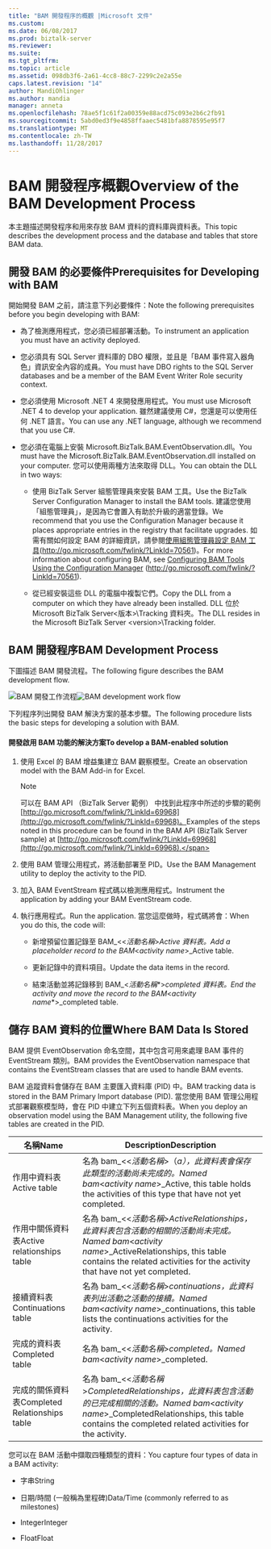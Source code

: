 ```yaml
---
title: "BAM 開發程序的概觀 |Microsoft 文件"
ms.custom: 
ms.date: 06/08/2017
ms.prod: biztalk-server
ms.reviewer: 
ms.suite: 
ms.tgt_pltfrm: 
ms.topic: article
ms.assetid: 098db3f6-2a61-4cc8-88c7-2299c2e2a55e
caps.latest.revision: "14"
author: MandiOhlinger
ms.author: mandia
manager: anneta
ms.openlocfilehash: 78ae5f1c61f2a00359e88acd75c093e2b6c2fb91
ms.sourcegitcommit: 5abd0ed3f9e4858ffaaec5481bfa8878595e95f7
ms.translationtype: MT
ms.contentlocale: zh-TW
ms.lasthandoff: 11/28/2017
---
```

# <a name="overview-of-the-bam-development-process"></a><span data-ttu-id="77b4c-102">BAM 開發程序概觀</span><span class="sxs-lookup"><span data-stu-id="77b4c-102">Overview of the BAM Development Process</span></span>
<span data-ttu-id="77b4c-103">本主題描述開發程序和用來存放 BAM 資料的資料庫與資料表。</span><span class="sxs-lookup"><span data-stu-id="77b4c-103">This topic describes the development process and the database and tables that store BAM data.</span></span>  
  
## <a name="prerequisites-for-developing-with-bam"></a><span data-ttu-id="77b4c-104">開發 BAM 的必要條件</span><span class="sxs-lookup"><span data-stu-id="77b4c-104">Prerequisites for Developing with BAM</span></span>  
 <span data-ttu-id="77b4c-105">開始開發 BAM 之前，請注意下列必要條件：</span><span class="sxs-lookup"><span data-stu-id="77b4c-105">Note the following prerequisites before you begin developing with BAM:</span></span>  
  
-   <span data-ttu-id="77b4c-106">為了檢測應用程式，您必須已經部署活動。</span><span class="sxs-lookup"><span data-stu-id="77b4c-106">To instrument an application you must have an activity deployed.</span></span>  
  
-   <span data-ttu-id="77b4c-107">您必須具有 SQL Server 資料庫的 DBO 權限，並且是「BAM 事件寫入器角色」資訊安全內容的成員。</span><span class="sxs-lookup"><span data-stu-id="77b4c-107">You must have DBO rights to the SQL Server databases and be a member of the BAM Event Writer Role security context.</span></span>  
  
-   <span data-ttu-id="77b4c-108">您必須使用 Microsoft .NET 4 來開發應用程式。</span><span class="sxs-lookup"><span data-stu-id="77b4c-108">You must use Microsoft .NET 4 to develop your application.</span></span> <span data-ttu-id="77b4c-109">雖然建議使用 C#，您還是可以使用任何 .NET 語言。</span><span class="sxs-lookup"><span data-stu-id="77b4c-109">You can use any .NET language, although we recommend that you use C#.</span></span>  
  
-   <span data-ttu-id="77b4c-110">您必須在電腦上安裝 Microsoft.BizTalk.BAM.EventObservation.dll。</span><span class="sxs-lookup"><span data-stu-id="77b4c-110">You must have the Microsoft.BizTalk.BAM.EventObservation.dll installed on your computer.</span></span> <span data-ttu-id="77b4c-111">您可以使用兩種方法來取得 DLL。</span><span class="sxs-lookup"><span data-stu-id="77b4c-111">You can obtain the DLL in two ways:</span></span>  
  
    -   <span data-ttu-id="77b4c-112">使用 BizTalk Server 組態管理員來安裝 BAM 工具。</span><span class="sxs-lookup"><span data-stu-id="77b4c-112">Use the BizTalk Server Configuration Manager to install the BAM tools.</span></span> <span data-ttu-id="77b4c-113">建議您使用「組態管理員」，是因為它會置入有助於升級的適當登錄。</span><span class="sxs-lookup"><span data-stu-id="77b4c-113">We recommend that you use the Configuration Manager because it places appropriate entries in the registry that facilitate upgrades.</span></span> <span data-ttu-id="77b4c-114">如需有關如何設定 BAM 的詳細資訊，請參閱[使用組態管理員設定 BAM 工具](http://go.microsoft.com/fwlink/?LinkId=70561)(http://go.microsoft.com/fwlink/?LinkId=70561)。</span><span class="sxs-lookup"><span data-stu-id="77b4c-114">For more information about configuring BAM, see [Configuring BAM Tools Using the Configuration Manager](http://go.microsoft.com/fwlink/?LinkId=70561) (http://go.microsoft.com/fwlink/?LinkId=70561).</span></span>  
  
    -   <span data-ttu-id="77b4c-115">從已經安裝這些 DLL 的電腦中複製它們。</span><span class="sxs-lookup"><span data-stu-id="77b4c-115">Copy the DLL from a computer on which they have already been installed.</span></span> <span data-ttu-id="77b4c-116">DLL 位於 Microsoft BizTalk Server\<版本\>\Tracking 資料夾。</span><span class="sxs-lookup"><span data-stu-id="77b4c-116">The DLL resides in the Microsoft BizTalk Server \<version\>\Tracking folder.</span></span>  
  
## <a name="bam-development-process"></a><span data-ttu-id="77b4c-117">BAM 開發程序</span><span class="sxs-lookup"><span data-stu-id="77b4c-117">BAM Development Process</span></span>  
 <span data-ttu-id="77b4c-118">下圖描述 BAM 開發流程。</span><span class="sxs-lookup"><span data-stu-id="77b4c-118">The following figure describes the BAM development flow.</span></span>  
  
 <span data-ttu-id="77b4c-119">![BAM 開發工作流程](../core/media/dwb-bamdevelopmentflowc.gif "dwb_bamdevelopmentflowc")</span><span class="sxs-lookup"><span data-stu-id="77b4c-119">![BAM development work flow](../core/media/dwb-bamdevelopmentflowc.gif "dwb_bamdevelopmentflowc")</span></span>  
  
 <span data-ttu-id="77b4c-120">下列程序列出開發 BAM 解決方案的基本步驟。</span><span class="sxs-lookup"><span data-stu-id="77b4c-120">The following procedure lists the basic steps for developing a solution with BAM.</span></span>  
  
#### <a name="to-develop-a-bam-enabled-solution"></a><span data-ttu-id="77b4c-121">開發啟用 BAM 功能的解決方案</span><span class="sxs-lookup"><span data-stu-id="77b4c-121">To develop a BAM-enabled solution</span></span>  
  
1.  <span data-ttu-id="77b4c-122">使用 Excel 的 BAM 增益集建立 BAM 觀察模型。</span><span class="sxs-lookup"><span data-stu-id="77b4c-122">Create an observation model with the BAM Add-in for Excel.</span></span>  
  
    > [!NOTE]
    >  <span data-ttu-id="77b4c-123">可以在 BAM API （BizTalk Server 範例） 中找到此程序中所述的步驟的範例[http://go.microsoft.com/fwlink/?LinkId=69968](http://go.microsoft.com/fwlink/?LinkId=69968)。</span><span class="sxs-lookup"><span data-stu-id="77b4c-123">Examples of the steps noted in this procedure can be found in the BAM API (BizTalk Server sample) at [http://go.microsoft.com/fwlink/?LinkId=69968](http://go.microsoft.com/fwlink/?LinkId=69968).</span></span>  
  
2.  <span data-ttu-id="77b4c-124">使用 BAM 管理公用程式，將活動部署至 PID。</span><span class="sxs-lookup"><span data-stu-id="77b4c-124">Use the BAM Management utility to deploy the activity to the PID.</span></span>  
  
3.  <span data-ttu-id="77b4c-125">加入 BAM EventStream 程式碼以檢測應用程式。</span><span class="sxs-lookup"><span data-stu-id="77b4c-125">Instrument the application by adding your BAM EventStream code.</span></span>  
  
4.  <span data-ttu-id="77b4c-126">執行應用程式。</span><span class="sxs-lookup"><span data-stu-id="77b4c-126">Run the application.</span></span> <span data-ttu-id="77b4c-127">當您這麼做時，程式碼將會：</span><span class="sxs-lookup"><span data-stu-id="77b4c-127">When you do this, the code will:</span></span>  
  
    -   <span data-ttu-id="77b4c-128">新增預留位置記錄至 BAM_<\<*活動名稱*\>_Active 資料表。</span><span class="sxs-lookup"><span data-stu-id="77b4c-128">Add a placeholder record to the BAM_\<*activity name*\>_Active table.</span></span>  
  
    -   <span data-ttu-id="77b4c-129">更新記錄中的資料項目。</span><span class="sxs-lookup"><span data-stu-id="77b4c-129">Update the data items in the record.</span></span>  
  
    -   <span data-ttu-id="77b4c-130">結束活動並將記錄移到 BAM_\<*活動名稱**\>_completed 資料表。</span><span class="sxs-lookup"><span data-stu-id="77b4c-130">End the activity and move the record to the BAM_\<*activity name**\>_completed table.</span></span>  
  
## <a name="where-bam-data-is-stored"></a><span data-ttu-id="77b4c-131">儲存 BAM 資料的位置</span><span class="sxs-lookup"><span data-stu-id="77b4c-131">Where BAM Data Is Stored</span></span>  
 <span data-ttu-id="77b4c-132">BAM 提供 EventObservation 命名空間，其中包含可用來處理 BAM 事件的 EventStream 類別。</span><span class="sxs-lookup"><span data-stu-id="77b4c-132">BAM provides the EventObservation namespace that contains the EventStream classes that are used to handle BAM events.</span></span>  
  
 <span data-ttu-id="77b4c-133">BAM 追蹤資料會儲存在 BAM 主要匯入資料庫 (PID) 中。</span><span class="sxs-lookup"><span data-stu-id="77b4c-133">BAM tracking data is stored in the BAM Primary Import database (PID).</span></span> <span data-ttu-id="77b4c-134">當您使用 BAM 管理公用程式部署觀察模型時，會在 PID 中建立下列五個資料表。</span><span class="sxs-lookup"><span data-stu-id="77b4c-134">When you deploy an observation model using the BAM Management utility, the following five tables are created in the PID.</span></span>  
  
|<span data-ttu-id="77b4c-135">名稱</span><span class="sxs-lookup"><span data-stu-id="77b4c-135">Name</span></span>|<span data-ttu-id="77b4c-136">Description</span><span class="sxs-lookup"><span data-stu-id="77b4c-136">Description</span></span>|  
|----------|-----------------|  
|<span data-ttu-id="77b4c-137">作用中資料表</span><span class="sxs-lookup"><span data-stu-id="77b4c-137">Active table</span></span>|<span data-ttu-id="77b4c-138">名為 bam_<\<*活動名稱*\>（_a），此資料表會保存此類型的活動尚未完成的。</span><span class="sxs-lookup"><span data-stu-id="77b4c-138">Named bam_\<*activity name*\>_Active, this table holds the activities of this type that have not yet completed.</span></span>|  
|<span data-ttu-id="77b4c-139">作用中關係資料表</span><span class="sxs-lookup"><span data-stu-id="77b4c-139">Active relationships table</span></span>|<span data-ttu-id="77b4c-140">名為 bam_<\<*活動名稱*\>_ActiveRelationships，此資料表包含活動的相關的活動尚未完成。</span><span class="sxs-lookup"><span data-stu-id="77b4c-140">Named bam_\<*activity name*\>_ActiveRelationships, this table contains the related activities for the activity that have not yet completed.</span></span>|  
|<span data-ttu-id="77b4c-141">接續資料表</span><span class="sxs-lookup"><span data-stu-id="77b4c-141">Continuations table</span></span>|<span data-ttu-id="77b4c-142">名為 bam_<\<*活動名稱*\>_continuations，此資料表列出活動之活動的接續。</span><span class="sxs-lookup"><span data-stu-id="77b4c-142">Named bam_\<*activity name*\>_continuations, this table lists the continuations activities for the activity.</span></span>|  
|<span data-ttu-id="77b4c-143">完成的資料表</span><span class="sxs-lookup"><span data-stu-id="77b4c-143">Completed table</span></span>|<span data-ttu-id="77b4c-144">名為 bam_<\<*活動名稱*\>_completed。</span><span class="sxs-lookup"><span data-stu-id="77b4c-144">Named bam_\<*activity name*\>_completed.</span></span>|  
|<span data-ttu-id="77b4c-145">完成的關係資料表</span><span class="sxs-lookup"><span data-stu-id="77b4c-145">Completed Relationships table</span></span>|<span data-ttu-id="77b4c-146">名為 bam_<\<*活動名稱*\>_CompletedRelationships，此資料表包含活動的已完成相關的活動。</span><span class="sxs-lookup"><span data-stu-id="77b4c-146">Named bam_\<*activity name*\>_CompletedRelationships, this table contains the completed related activities for the activity.</span></span>|  
  
 <span data-ttu-id="77b4c-147">您可以在 BAM 活動中擷取四種類型的資料：</span><span class="sxs-lookup"><span data-stu-id="77b4c-147">You capture four types of data in a BAM activity:</span></span>  
  
-   <span data-ttu-id="77b4c-148">字串</span><span class="sxs-lookup"><span data-stu-id="77b4c-148">String</span></span>  
  
-   <span data-ttu-id="77b4c-149">日期/時間 (一般稱為里程碑)</span><span class="sxs-lookup"><span data-stu-id="77b4c-149">Data/Time (commonly referred to as milestones)</span></span>  
  
-   <span data-ttu-id="77b4c-150">Integer</span><span class="sxs-lookup"><span data-stu-id="77b4c-150">Integer</span></span>  
  
-   <span data-ttu-id="77b4c-151">Float</span><span class="sxs-lookup"><span data-stu-id="77b4c-151">Float</span></span>